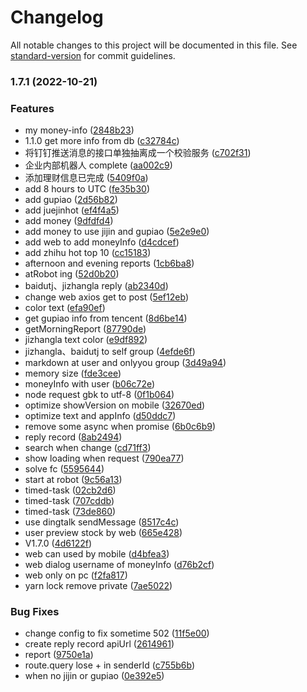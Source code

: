 # Changelog

All notable changes to this project will be documented in this file. See [standard-version](https://github.com/conventional-changelog/standard-version) for commit guidelines.

### 1.7.1 (2022-10-21)


### Features

*  my money-info ([2848b23](https://github.com/liuxy0551/dingtalk-robot/commit/2848b23106d16c23242f5a279173aa79f5a2380f))
* 1.1.0 get more info from db ([c32784c](https://github.com/liuxy0551/dingtalk-robot/commit/c32784ccb4865f5029b8d69794054e674808d4ee))
* 将钉钉推送消息的接口单独抽离成一个校验服务 ([c702f31](https://github.com/liuxy0551/dingtalk-robot/commit/c702f31c5edae016c1e9de1a792768e6e2b03338))
* 企业内部机器人 complete ([aa002c9](https://github.com/liuxy0551/dingtalk-robot/commit/aa002c99ffef2efcf66bc172539c73d0bb8485f0))
* 添加理财信息已完成 ([5409f0a](https://github.com/liuxy0551/dingtalk-robot/commit/5409f0a6d2eca01c1737dd71904e3eec9b6902af))
* add 8 hours to UTC ([fe35b30](https://github.com/liuxy0551/dingtalk-robot/commit/fe35b307aa07b5e67d3ccf7eb84683bce1b74600))
* add gupiao ([2d56b82](https://github.com/liuxy0551/dingtalk-robot/commit/2d56b82ae7988ab7f2d865cf2c9010e0f89fb199))
* add juejinhot ([ef4f4a5](https://github.com/liuxy0551/dingtalk-robot/commit/ef4f4a522be658bf458d99b792b51b333ad6ddb3))
* add money ([9dfdfd4](https://github.com/liuxy0551/dingtalk-robot/commit/9dfdfd47498375462e711f1277c0a4632e3543fe))
* add money to use jijin and gupiao ([5e2e9e0](https://github.com/liuxy0551/dingtalk-robot/commit/5e2e9e0f0a73a2570015ae82fff1f91bf97d7640))
* add web to add moneyInfo ([d4cdcef](https://github.com/liuxy0551/dingtalk-robot/commit/d4cdcef441b27a2463367060aeab0aa4c843d64f))
* add zhihu hot top 10 ([cc15183](https://github.com/liuxy0551/dingtalk-robot/commit/cc1518389899e9441be743237262b7591c4488a0))
* afternoon and evening reports ([1cb6ba8](https://github.com/liuxy0551/dingtalk-robot/commit/1cb6ba83609484b2d4bf5124ad3474895ab50a70))
* atRobot ing ([52d0b20](https://github.com/liuxy0551/dingtalk-robot/commit/52d0b20ba2a30311b7f5e8ea3a937257f90f4a03))
* baidutj、jizhangla reply ([ab2340d](https://github.com/liuxy0551/dingtalk-robot/commit/ab2340dba21c2b9039a6150452b693e49e68830f))
* change web axios get to post ([5ef12eb](https://github.com/liuxy0551/dingtalk-robot/commit/5ef12eb4fad9e52a8d471959de19e50ce7925d1f))
* color text ([efa90ef](https://github.com/liuxy0551/dingtalk-robot/commit/efa90ef676ef788fbe2c158b0a50d7bdf72228b0))
* get gupiao info from tencent ([8d6be14](https://github.com/liuxy0551/dingtalk-robot/commit/8d6be143a18102213ba18decd08edfb5c848dec7))
* getMorningReport ([87790de](https://github.com/liuxy0551/dingtalk-robot/commit/87790deb6cffa2be829d1c4d1a010a8a6819c847))
* jizhangla text color ([e9df892](https://github.com/liuxy0551/dingtalk-robot/commit/e9df8923c4d16283f7b53475afcc70c6843fbfd3))
* jizhangla、baidutj to self group ([4efde6f](https://github.com/liuxy0551/dingtalk-robot/commit/4efde6faeaa0210623133b8b51ca823fc9fff154))
* markdown at user and onlyyou group ([3d49a94](https://github.com/liuxy0551/dingtalk-robot/commit/3d49a94077206d226f8880968fe49fee1fe70700))
* memory size ([fde3cee](https://github.com/liuxy0551/dingtalk-robot/commit/fde3cee27c2d46442cff8b46ff248f94d0df7bba))
* moneyInfo with user ([b06c72e](https://github.com/liuxy0551/dingtalk-robot/commit/b06c72eb0513e347f5b2b23b68f6197c51383b15))
* node request gbk to utf-8 ([0f1b064](https://github.com/liuxy0551/dingtalk-robot/commit/0f1b064a1aad5307341f655dbff4b2186c6a995e))
* optimize showVersion on mobile ([32670ed](https://github.com/liuxy0551/dingtalk-robot/commit/32670ed641684f2cef3197e8284d5ba0f3e1771c))
* optimize text and  appInfo ([d50ddc7](https://github.com/liuxy0551/dingtalk-robot/commit/d50ddc717dba7e49f17ce5b0fe9da9e401add6cc))
* remove some async when promise ([6b0c6b9](https://github.com/liuxy0551/dingtalk-robot/commit/6b0c6b95f806f52630c287626b8aa725912a067e))
* reply record ([8ab2494](https://github.com/liuxy0551/dingtalk-robot/commit/8ab249444d892264ca5ea7d86692769e8221304f))
* search when change ([cd71ff3](https://github.com/liuxy0551/dingtalk-robot/commit/cd71ff339b379d2f10098e7fc37128b88192f476))
* show loading when request ([790ea77](https://github.com/liuxy0551/dingtalk-robot/commit/790ea77fd19df38f74305a7ea12fbd3dfee70c09))
* solve fc ([5595644](https://github.com/liuxy0551/dingtalk-robot/commit/5595644d185c2172e1ee62adc7d84a74827a4c02))
* start at robot ([9c56a13](https://github.com/liuxy0551/dingtalk-robot/commit/9c56a137b7900fcec40803b8578c080ff0534566))
* timed-task ([02cb2d6](https://github.com/liuxy0551/dingtalk-robot/commit/02cb2d67abc7a642005b1c01f39bdc02717025a7))
* timed-task ([707cddb](https://github.com/liuxy0551/dingtalk-robot/commit/707cddb79108cd121da61bd56c8bb51725de9672))
* timed-task ([73de860](https://github.com/liuxy0551/dingtalk-robot/commit/73de8603e7b39d92754ccb6d55d15d74ff96257f))
* use dingtalk sendMessage ([8517c4c](https://github.com/liuxy0551/dingtalk-robot/commit/8517c4cd548b4a5d23229d6139a6feaf0c4c71d8))
* user preview stock by web ([665e428](https://github.com/liuxy0551/dingtalk-robot/commit/665e428b6862240453b4a02541fb9a73977ddc9e))
* V1.7.0 ([4d6122f](https://github.com/liuxy0551/dingtalk-robot/commit/4d6122f10cfd93ad8742e6b4482b27d8950b56e8))
* web can used by mobile ([d4bfea3](https://github.com/liuxy0551/dingtalk-robot/commit/d4bfea38d662e11bae6ff4e38eddb082a7f3d4b1))
* web dialog username of moneyInfo ([d76b2cf](https://github.com/liuxy0551/dingtalk-robot/commit/d76b2cf88ec4052f93e9689e2d0444045731ff8c))
* web only on pc ([f2fa817](https://github.com/liuxy0551/dingtalk-robot/commit/f2fa817d2e41d6770e3e862ffa9b18308f544bf4))
* yarn lock remove private ([7ae5022](https://github.com/liuxy0551/dingtalk-robot/commit/7ae502214a34144946891ca6d353e23777a4e39d))


### Bug Fixes

* change config to fix sometime 502 ([11f5e00](https://github.com/liuxy0551/dingtalk-robot/commit/11f5e003b0900e4fee5496e4462e58dfafcc3163))
* create reply record apiUrl ([2614961](https://github.com/liuxy0551/dingtalk-robot/commit/26149611808c6b7524dbca5a9918a350b244b7a8))
* report ([9750e1a](https://github.com/liuxy0551/dingtalk-robot/commit/9750e1a41e798ca8d83ae75e4d7c6d5ae0c6d26f))
* route.query lose + in senderId ([c755b6b](https://github.com/liuxy0551/dingtalk-robot/commit/c755b6b74271a70a196ae7ad553cf02cb6f4dc18))
* when no jijin or gupiao ([0e392e5](https://github.com/liuxy0551/dingtalk-robot/commit/0e392e5bb04188c1f124be2713d084953a4af00c))
